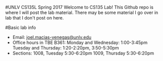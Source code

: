 #UNLV CS135L Spring 2017
Welcome to CS135 Lab! This Github repo is where I will post the lab material.
There may be some material I go over in lab that I don't post on here. 

#Basic lab info 
 * Email: joel.macias-venegas@unlv.edu
 * Office hours in TBE B361: 
	Monday and Wednesday: 1:00-3:45pm
	Tuesday and Thursday: 1:20-2:20pm, 3:50-5:30pm
 * Sections: 
	1008, Tuesday  5:30-6:20pm
	1009, Thursday 5:30-6:20pm
